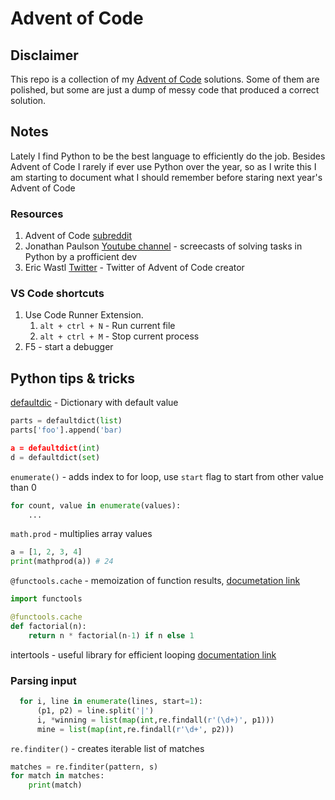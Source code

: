 # Advent of Code

## Disclaimer
This repo is a collection of my [Advent of Code](https://adventofcode.com) solutions. Some of them are polished, but some are just a dump of messy code that produced a correct solution. 

## Notes
Lately I find Python to be the best language to efficiently do the job. Besides Advent of Code I rarely if ever use Python over the year, so as I write this I am starting to document what I should remember before staring next year's Advent of Code

### Resources
1. Advent of Code [subreddit](https://www.reddit.com/r/adventofcode/) 
2. Jonathan Paulson [Youtube channel](https://www.youtube.com/@jonathanpaulson5053) - screecasts of solving tasks in Python by a profficient dev 
3. Eric Wastl [Twitter](https://twitter.com/ericwastl) - Twitter of Advent of Code creator

### VS Code shortcuts

1. Use Code Runner Extension.
    1. `alt + ctrl + N` - Run current file
    1. `alt + ctrl + M` - Stop current process
1. F5 - start a debugger

## Python tips & tricks

[defaultdic](https://docs.python.org/3/library/collections.html#collections.defaultdict) - Dictionary with default value
```python
parts = defaultdict(list)
parts['foo'].append('bar)

a = defaultdict(int)
d = defaultdict(set)
```

`enumerate()` - adds index to for loop, use `start` flag to start from other value than 0
```python
for count, value in enumerate(values):
    ...
```

`math.prod` - multiplies array values
```python
a = [1, 2, 3, 4]
print(mathprod(a)) # 24
```

`@functools.cache` - memoization of function results, [documetation link](https://docs.python.org/3/library/functools.html)
```python
import functools

@functools.cache
def factorial(n):
    return n * factorial(n-1) if n else 1
```

intertools - useful library for efficient looping [documentation link](https://docs.python.org/3/library/itertools.html)

### Parsing input

```python
  for i, line in enumerate(lines, start=1):
      (p1, p2) = line.split('|')
      i, *winning = list(map(int,re.findall(r'(\d+)', p1)))
      mine = list(map(int,re.findall(r'\d+', p2)))
```

`re.finditer()` - creates iterable list of matches
```python
matches = re.finditer(pattern, s)
for match in matches:
    print(match)
```